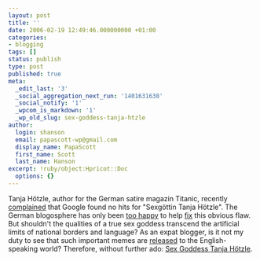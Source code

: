 ```yaml
---
layout: post
title: ''
date: 2006-02-19 12:49:46.000000000 +01:00
categories:
- blogging
tags: []
status: publish
type: post
published: true
meta:
  _edit_last: '3'
  _social_aggregation_next_run: '1401631638'
  _social_notify: '1'
  _wpcom_is_markdown: '1'
  _wp_old_slug: sex-goddess-tanja-htzle
author:
  login: shanson
  email: papascott-wp@gmail.com
  display_name: PapaScott
  first_name: Scott
  last_name: Hanson
excerpt: !ruby/object:Hpricot::Doc
  options: {}
---
```

<p>Tanja H&ouml;tzle, author for the German satire magazin Titanic, recently <a href="http://www.titanic-magazin.de/archiv/0206/fachmann6.php">complained</a> that Google found no hits for "Sexg&ouml;ttin Tanja H&ouml;tzle". The German blogosphere has only been <a href="http://www.ringfahndung.de/archives/blog_related/von_sexgoettinn.html">too happy</a> to help <a href="http://www.google.de/search?q=sexg%C3%B6ttin+tanja+h%C3%B6tzle">fix</a> this obvious flaw. But shouldn't the qualities of a true sex goddess transcend the artificial limits of national borders and language? As an expat blogger, is it not my duty to see that such important memes are <a href="http://www.google.com/search?q=Sex+Goddess+Tanja+H%C3%B6tzle">released</a> to the English-speaking world? Therefore, without further ado: <a href="http://www.rochuswolff.de/weblog/archiv/2006/01/31/13.20.51/" title="[i:rrhoblog] : sexg&ouml;ttin tanja h&ouml;tzle">Sex Goddess Tanja H&ouml;tzle</a>.</p>
